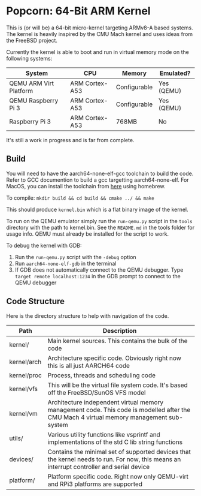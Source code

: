 # Popcorn: 64-Bit ARM Kernel

This is (or will be) a 64-bit micro-kernel targeting ARMv8-A based systems.
The kernel is heavily inspired by the CMU Mach kernel and uses ideas from the FreeBSD project.

Currently the kernel is able to boot and run in virtual memory mode on the following systems:

|System                       |CPU            |Memory       |Emulated?  |
|---------------------------- |---------------|-------------|-----------|
|QEMU ARM Virt Platform       |ARM Cortex-A53 |Configurable |Yes (QEMU) |
|QEMU Raspberry Pi 3          |ARM Cortex-A53 |Configurable |Yes (QEMU) |
|Raspberry Pi 3               |ARM Cortex-A53 |768MB        |No         |

It's still a work in progress and is far from complete.

## Build
You will need to have the aarch64-none-elf-gcc toolchain to build the code.
Refer to GCC documention to build a gcc targetting aarch64-none-elf.
For MacOS, you can install the toolchain from [here](https://github.com/SergioBenitez/homebrew-osxct) using homebrew.

To compile:
`mkdir build && cd build && cmake ../ && make`

This should produce `kernel.bin` which is a flat binary image of the kernel.

To run on the QEMU emulator simply run the `run-qemu.py` script in the `tools` directory with the path to kernel.bin.
See the `README.md` in the tools folder for usage info.
QEMU must already be installed for the script to work.

To debug the kernel with GDB:

1. Run the `run-qemu.py` script with the `-debug` option
2. Run `aarch64-none-elf-gdb` in the terminal
3. If GDB does not automatically connect to the QEMU debugger. Type `target remote localhost:1234` in the GDB prompt to connect to the QEMU debugger

## Code Structure
Here is the directory structure to help with navigation of the code.

|Path                |Description                                                                                                                              |
|--------------------|-----------------------------------------------------------------------------------------------------------------------------------------|
|kernel/             |Main kernel sources. This contains the bulk of the code                                                                                  |
|kernel/arch         |Architecture specific code. Obviously right now this is all just AARCH64 code                                                            |
|kernel/proc         |Process, threads and scheduling code                                                                                                     |
|kernel/vfs          |This will be the virtual file system code. It's based off the FreeBSD/SunOS VFS model                                                    |
|kernel/vm           |Architecture independent virtual memory management code. This code is modelled after the CMU Mach 4 virtual memory management sub-system |
|utils/              |Various utility functions like vsprintf and implementations of the std C lib string functions                                            |
|devices/            |Contains the minimal set of supported devices that the kernel needs to run. For now, this means an interrupt controller and serial device|
|platform/           |Platform specific code. Right now only QEMU-virt and RPi3 platforms are supported                                                        |
